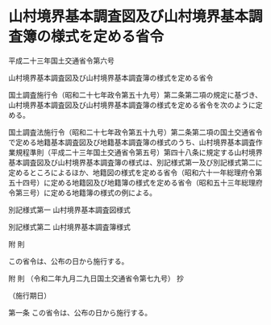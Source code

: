 # 山村境界基本調査図及び山村境界基本調査簿の様式を定める省令

平成二十三年国土交通省令第六号

山村境界基本調査図及び山村境界基本調査簿の様式を定める省令

国土調査施行令（昭和二十七年政令第五十九号）第二条第二項の規定に基づき、山村境界基本調査図及び山村境界基本調査簿の様式を定める省令を次のように定める。

国土調査法施行令（昭和二十七年政令第五十九号）第二条第二項の国土交通省令で定める地籍基本調査図及び地籍基本調査簿の様式のうち、山村境界基本調査作業規程準則（平成二十三年国土交通省令第五号）第四十八条に規定する山村境界基本調査図及び山村境界基本調査簿の様式は、別記様式第一及び別記様式第二に定めるところによるほか、地籍図の様式を定める省令（昭和六十一年総理府令第五十四号）に定める地籍図及び地籍簿の様式を定める省令（昭和五十三年総理府令第三号）に定める地籍簿の様式の例による。

別記様式第一 山村境界基本調査図様式

[](/./pict/H23F16001000006-001.pdf)

別記様式第二 山村境界基本調査簿様式

[](/./pict/H23F16001000006-002.pdf)

附 則

この省令は、公布の日から施行する。

附 則 （令和二年九月二九日国土交通省令第七九号） 抄

（施行期日）

第一条 この省令は、公布の日から施行する。
